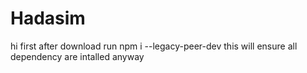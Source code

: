 # Hadasim

hi first after download run npm i --legacy-peer-dev
this will ensure all dependency are intalled anyway


